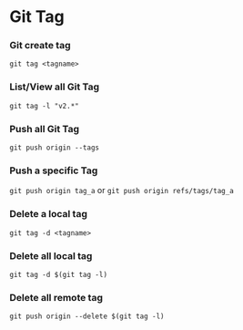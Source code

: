 # Git Tag

### Git create tag
`git tag <tagname>`

### List/View all Git Tag
`git tag -l "v2.*"`


### Push all Git Tag
`git push origin --tags`

### Push a specific Tag
`git push origin tag_a` or `git push origin refs/tags/tag_a`

### Delete a local tag
`git tag -d <tagname>`

### Delete all local tag
`git tag -d $(git tag -l)`

### Delete all remote tag
`git push origin --delete $(git tag -l)`
